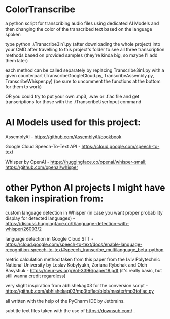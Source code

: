 # ColorTranscribe
a python script for transcribing audio files using dedicated AI Models
and then changing the color of the transcribed text based on the language spoken

type python .\Transcribe3in1.py (after downloading the whole project) into your CMD after travelling to this project's folder
to see all three transcription methods based on provided samples (they're kinda big, so maybe I'l add them later)

each method can be called separately by replacing Transcribe3in1.py with a given counterpart
(TranscribeGoogleCloud.py, TranscribeAssembly.py, TranscribeWhisper.py)
(be sure to uncomment the functions at the bottom for them to work)

OR you could try to put your own .mp3, .wav or .flac file 
and get transcriptions for those with the .\TranscribeUserInput command

# AI Models used for this project:

AssemblyAI - https://github.com/AssemblyAI/cookbook

Google Cloud Speech-To-Text API - https://cloud.google.com/speech-to-text

Whisper by OpenAI - https://huggingface.co/openai/whisper-small; https://github.com/openai/whisper

# other Python AI projects I might have taken inspiration from:

custom language detection in Whisper (in case you want proper probability display for detected languages) - https://discuss.huggingface.co/t/language-detection-with-whisper/26003/2

language detection in Google Cloud STT - https://cloud.google.com/speech-to-text/docs/enable-language-recognition-speech-to-text#speech_transcribe_multilanguage_beta-python

metric calculation method taken from this paper from the Lviv Polytechnic National University by Leslav Kobylyukh, Zoriana Rybchak and Oleh Basystiuk - https://ceur-ws.org/Vol-3396/paper18.pdf (it's really basic, but still wanna credit regardless)

very slight inspiration from abhishekag03 for the conversion script - https://github.com/abhishekag03/mp3toflac/blob/master/mp3toflac.py

all written with the help of the PyCharm IDE by Jetbrains.

subtitle text files taken with the use of https://downsub.com/ .
